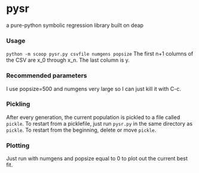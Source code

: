 # pysr
a pure-python symbolic regression library built on deap

### Usage
`python -m scoop pysr.py csvfile numgens popsize`
The first n+1 columns of the CSV are x_0 through x_n. The last column is y.

### Recommended parameters
I use popsize=500 and numgens very large so I can just kill it with C-c.

### Pickling
After every generation, the current population is pickled to a file called `pickle`. To restart from a picklefile, just run `pysr.py` in the same directory as `pickle`. To restart from the beginning, delete or move `pickle`.

### Plotting
Just run with numgens and popsize equal to 0 to plot out the current best fit.
